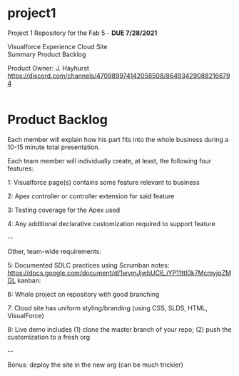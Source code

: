 # project1
Project 1 Repository for the Fab 5 - **DUE 7/28/2021**

Visualforce Experience Cloud Site  
Summary Product Backlog  
  

Product Owner: J. Hayhurst  
https://discord.com/channels/470989974142058508/864934290882166794
<br />
<br />    
# Product Backlog   

Each member will explain how his part fits into the whole business
during a 10-15 minute total presentation.

Each team member will individually create, at least, the following four features:  

1: Visualforce page(s) contains some feature relevant to business

2: Apex controller or controller extension for said feature 

3: Testing coverage for the Apex used

4: Any additional declarative customization required to support feature

--

Other, team-wide requirements:

5: Documented SDLC practices using Scrumban 
  notes: https://docs.google.com/document/d/1wvmJjwbUC6_iYP11ttI0k7McmyjqZMGL
  kanban:
  
6: Whole project on repository with good branching

7: Cloud site has uniform styling/branding (using CSS, SLDS, HTML, VisualForce)

8: Live demo includes
  (1) clone the master branch of your repo;
  (2) push the customization to a fresh org 

--

Bonus: deploy the site in the new org (can be much trickier) 

